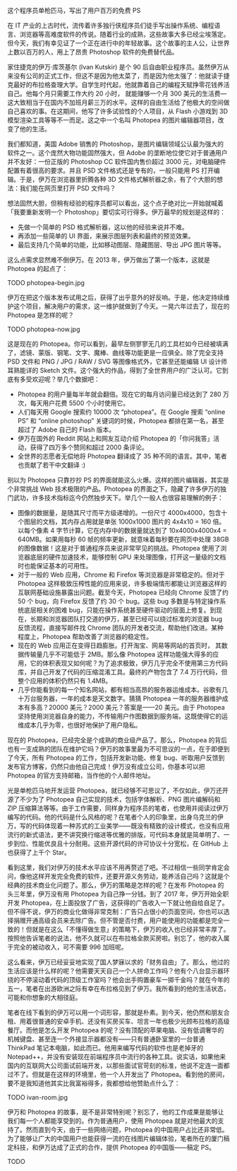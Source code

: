 这个程序员单枪匹马，写出了用户百万的免费 PS

在 IT 产业的上古时代，流传着许多独行侠程序员们徒手写出操作系统、编程语言、浏览器等高难度软件的传说。随着行业的成熟，这些故事大多已经尘埃落定。但今天，我们有幸见证了一个正在进行中的年轻故事。这个故事的主人公，让世界上数以百万的人，用上了昂贵 Photoshop 软件的免费替代品。

家住捷克的伊万·库茨基尔 (Ivan Kutskir) 是个 90 后自由职业程序员。虽然伊万从来没有公司的正式工作，但这不是因为他太菜了，而是因为他太强了：他就读于捷克最好的布拉格查理大学。自学生时代起，他就靠着自己的编程天赋挣零花钱养活自己。他每个月只需要工作大约 20 小时， 就能赚够一个月 300 美元的生活费—这大致相当于在国内不加班月薪三万的水平。这样的自由生活给了他极大的空间做自己喜欢的事。在这期间，他写了许多试验性的个人项目，从 Flash 小游戏到 3D 模型渲染工具等等不一而足。这之中一个名叫 Photopea 的图片编辑器项目，改变了他的生活。
 
我们都知道，美国 Adobe 销售的 Photoshop，是图片编辑领域公认最为强大的软件之一。这个庞然大物功能固然强大，但 Adobe 的垄断地位使它对于普通用户并不友好：一份正版的 Photoshop CC 软件国内售价超过 3000 元，对电脑硬件配置有着很高的要求。并且 PSD 文件格式还是专有的，一般只能用 PS 打开编辑。于是，伊万在浏览器里折腾各种 3D 文件格式解析器之余，有了个大胆的想法：我们能在网页里打开 PSD 文件吗？

想法固然大胆，但稍有经验的程序员都可以看出，这个点子绝对比一开始就喊着「我要重新发明一个 Photoshop」要切实可行得多。伊万最早的规划是这样的：

* 先做一个简单的 PSD 格式解析器，这以他的经验来说并不难。
* 再添加一些简单的 UI 界面，来展示图层列表和最终的预览效果。
* 最后支持几个简单的功能，比如移动图层、隐藏图层、导出 JPG 图片等等。

这么点需求显然难不倒伊万。在 2013 年，伊万做出了第一个版本，这就是 Photopea 的起点了：

TODO photopea-begin.jpg

伊万在把这个版本发布试用之后，获得了出乎意外的好反响。于是，他决定持续维护这个项目，解决用户的需求，这一维护就做到了今天。一晃六年过去了，现在的 Photopea 是怎样的呢？

TODO photopea-now.jpg

这是现在的 Photopea。你可以看到，最早左侧寥寥无几的工具栏如今已经被填满了，滤镜、蒙版、钢笔、文字、魔棒、曲线等功能更是一应俱全。除了完全支持 PSD 文件和 PNG / JPG / RAW / SVG 等图像格式外，它甚至还能编辑 UI 设计师耳熟能详的 Sketch 文件。这个强大的作品，得到了全世界用户的广泛认可。它到底有多受欢迎呢？举几个数据吧：

* Photopea 的用户量每半年就会翻倍。现在它的每月访问量已经达到了 280 万次，每天用户花费 5500 个小时使用它。
* 人们每天用 Google 搜索约 10000 次 “photopea”。在 Google 搜索 “online PS” 和 “online photoshop” 关键词的时候，Photopea 都排在第一名，甚至超过了 Adobe 自己的 Flash 版本。
* 伊万在国外的 Reddit 网站上和网友互动介绍 Photopea 的「你问我答」活动，获得了四万多个赞同和超过 2000 条评论。
* 全世界的志愿者无偿地将 Photopea 翻译成了 35 种不同的语言。其中，笔者也贡献了若干中文翻译 :)

别以为 Photopea 只靠抄抄 PS 的界面就能这么火爆。这样的图片编辑器，其实是个非常挑战 Web 技术极限的产品。Photopea 的界面之下，隐藏了许多伊万的独门武功，许多技术指标迄今仍然独步天下。举几个一般人也很容易理解的例子：

* 图像的数据量，是随其尺寸而平方级递增的。一份尺寸 4000x4000，包含十个图层的文档，其内存占用就是单张 1000x1000 图片的 4x4x10 = 160 倍。以每个像素 4 字节计算，它在内存中的数据量就达到了 10x4000x4000x4 = 640MB。如果用每秒 60 帧的频率更新，就意味着每秒要在网页中处理 38GB 的图像数据！这是对于普通程序员来说非常罕见的挑战。Photopea 使用了浏览器底层的硬件加速技术，能够控制 GPU 来处理图像，打开这一量级的文档时也能保证基本的可用性。
* 对于一般的 Web 应用，Chrome 和 Firefox 等浏览器是非常稳定的。但对于 Photopea 这样极致压榨性能的应用来说，许多极端情形都能让浏览器这样的互联网基础设施暴露出问题。截至今天，Photopea 已经向 Chrome 反馈了约 50 个 bug，向 Firefox 反馈了约 30 个 bug。这些 bug 多数是与特定操作系统底层相关的困难 bug，只能在操作系统甚至硬件驱动的层面上修复。到现在，长期和浏览器团队打交道的伊万，甚至已经可以绕过标准的浏览器 bug 反馈流程，直接写邮件找 Chrome 团队的开发者交流，帮助他们改进。某种程度上，Photopea 帮助改善了浏览器的稳定性。
* 现在的 Web 应用正在变得日趋膨胀。打开淘宝、网易等网站的首页时， 其数据传输量几乎不可能低于 2MB。那么像 Photopea 这样功能强大得多的应用，它的体积表现又如何呢？为了追求极致，伊万几乎完全不使用第三方代码库，并自己开发了代码的压缩混淆工具。最终的产物包含了 7.4 万行代码，但整个应用的体积仍然只有 1.4MB。
* 几乎你能看到的每一个知名网站，都有相当高昂的服务器运维成本。谷歌有几十万台服务器，一年的成本是天文数字。猜猜 Photopea 一年的服务器维护成本有多高？20000 美元？2000 美元？答案是——20 美元。由于 Photopea 坚持使用浏览器自身的能力，不传输用户作图数据到服务端，这既使得它的运维成本几乎为零，也很好地保护了用户隐私。

现在的 Photopea，已经完全是个成熟的商业级产品了。那么，Photopea 的背后也有一支成熟的团队在维护它吗？伊万的故事里最为不可思议的一点，在于即便到了今天，所有 Photopea 的工作，包括开发新功能、修复 bug、听取用户反馈到发布官方博客，仍然只由他自己完成！伊万没有成立公司，你基本可以把 Photopea 的官方支持邮箱，当作他的个人邮件地址。

光是单枪匹马地开发运营 Photopea，就已经够不可思议了，不仅如此，伊万还开源了不少为了 Photopea 自己实现的技术，包括字体解析、PNG 图片编解码和 ZIP 压缩算法等等。由于工作需要，同样身为程序员的笔者，也使用并阅读过伊万编写的代码。他的代码是什么风格的呢？在笔者个人的印象里，出身乌克兰的伊万，写的代码体现着一种苏式的工业美学——既没有精致的设计模式，也没有应用流行的新式语法，更不讲究换行缩进等优雅的排版，可代码本身就是简单明了、一步到位、性能优良且十分耐用。这些开源代码的许可协议十分宽松，在 GitHub 上也获得了上千个 Star。

看到这里，我们对伊万的技术水平应该不用再赘述了吧。不过相信一些同学肯定会问，像他这样开发完全免费的软件，还要开源义务劳动，能养活自己吗？这就是个经典的技术商业化问题了。那么，伊万的策略是怎样的呢？在发布 Photopea 的头三年里，伊万没有用 Photopea 为自己挣一分钱。到了 2017 年，伊万开始全职开发 Photopea，在上面投放了广告，这获得的广告收入一下就让他自给自足了。但不得不说，伊万的商业化做得非常克制：广告只占很小的页面空间，你也可以选择捐赠开通高级会员来去除广告。但不管是否付费，用户能使用的功能都是完全一致的！但就是在这么「不懂得做生意」的策略下，伊万的收入也已经非常丰厚了。按照他告诉笔者的说法，他不久就可以在布拉格全款买房啦。别忘了，他的收入属于完全的被动收入，可不需要 996 加班呢。

这么看来，伊万已经妥妥地实现了国人梦寐以求的「财务自由」了。那么，他过的生活应该是什么样的呢？他需要天天自己一个人拼命工作吗？他有个八台显示器环绕的不停滚动着代码的顶级工作室吗？他会出手购置豪车一掷千金吗？就在今年的五一，笔者在出游欧洲之际有幸在布拉格见到了伊万。我所看到的他的生活状态，可能和你想象的大相径庭。

笔者在线下看到的伊万可以用一个词形容，那就是朴素。到今天，他仍然和朋友合租、用着很普通的安卓手机、还没有买房买车、坦言一年也极少光顾布拉格的高级餐厅。而他是怎么开发 Photopea 的呢？没有顶配的苹果电脑、没有低调奢华的机械键盘、甚至连一个外接显示器都没有——只有普通卧室里的一台普通 ThinkPad 笔记本电脑，如此而已。他用来编写代码的软件也是老掉牙的 Notepad++，并没有安装现在前端程序员中流行的各种工具。说实话，如果他来国内的互联网大公司面试前端开发，以那些面试官苛刻的标准，他说不定连一面都过不了。但就是在这样的环境里，他一个人开发出了 Photopea。看到他的房间，要不是我知道他其实比我富裕得多，我都想给他赞助点什么了：

TODO ivan-room.jpg

伊万和 Photopea 的故事，是不是非常特别呢？别忘了，他的工作成果是能够让我们每一个人都能享受到的。作为普通用户，使用 Photopea 就是对他最大的支持了。然而直到今天，由于一些网络问题，Photopea 的中国用户占比还非常低。为了能够让广大的中国用户也能获得一流的在线图片编辑体验，笔者所在的厦门稿定科技，和伊万达成了正式的合作，提供 Photopea 的中国版——稿定 PS。

TODO
